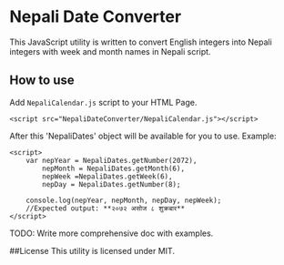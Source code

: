 # Nepali Date Converter
This JavaScript utility is written to convert English integers into Nepali integers with week and month names in Nepali script.

## How to use
Add `NepaliCalendar.js` script to your HTML Page.

    <script src="NepaliDateConverter/NepaliCalendar.js"></script>

After this 'NepaliDates' object will be available for you to use. Example:

	<script>
		var nepYear = NepaliDates.getNumber(2072),
			nepMonth = NepaliDates.getMonth(6),
			nepWeek =NepaliDates.getWeek(6),
			nepDay = NepaliDates.getNumber(8);

		console.log(nepYear, nepMonth, nepDay, nepWeek);
		//Expected output: **२०७२ असोज ८ शुक्रबार**
	</script>

TODO:
Write more comprehensive doc with examples.

##License
This utility is licensed under MIT.
